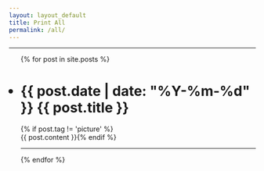 ```yaml
---
layout: layout_default  
title: Print All
permalink: /all/
---
```


<div >
  <hr></hr>
  <ul >{% for post in site.posts %}
    <h1>
      <li> <span >{{ post.date | date: "%Y-%m-%d" }} </span> <a {% if post.tag == 'picture' %}href="{{ post.url | prepend: site.baseurl }}"{% endif %}>{{ post.title }}</a> </li> 
    </h1>{% if post.tag != 'picture' %}<div class="content">{{ post.content }}{% endif %}
    </div>
  <hr></hr>{% endfor %}
  </ul>
</div>